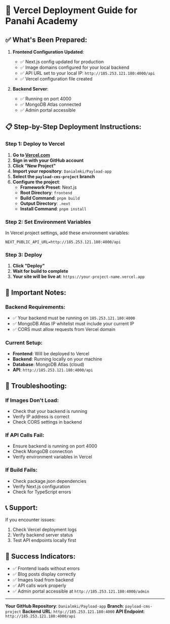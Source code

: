 # 🚀 Vercel Deployment Guide for Panahi Academy

## ✅ **What's Been Prepared:**

1. **Frontend Configuration Updated**:
   - ✅ Next.js config updated for production
   - ✅ Image domains configured for your local backend
   - ✅ API URL set to your local IP: `http://185.253.121.180:4000/api`
   - ✅ Vercel configuration file created

2. **Backend Server**:
   - ✅ Running on port 4000
   - ✅ MongoDB Atlas connected
   - ✅ Admin portal accessible

## 📋 **Step-by-Step Deployment Instructions:**

### **Step 1: Deploy to Vercel**

1. **Go to [Vercel.com](https://vercel.com)**
2. **Sign in with your GitHub account**
3. **Click "New Project"**
4. **Import your repository**: `Danialmki/Payload-app`
5. **Select the `payload-cms-project` branch**
6. **Configure the project**:
   - **Framework Preset**: Next.js
   - **Root Directory**: `frontend`
   - **Build Command**: `pnpm build`
   - **Output Directory**: `.next`
   - **Install Command**: `pnpm install`

### **Step 2: Set Environment Variables**

In Vercel project settings, add these environment variables:

```
NEXT_PUBLIC_API_URL=http://185.253.121.180:4000/api
```

### **Step 3: Deploy**

1. **Click "Deploy"**
2. **Wait for build to complete**
3. **Your site will be live at**: `https://your-project-name.vercel.app`

## 🔧 **Important Notes:**

### **Backend Requirements:**
- ✅ Your backend must be running on `185.253.121.180:4000`
- ✅ MongoDB Atlas IP whitelist must include your current IP
- ✅ CORS must allow requests from Vercel domain

### **Current Setup:**
- **Frontend**: Will be deployed to Vercel
- **Backend**: Running locally on your machine
- **Database**: MongoDB Atlas (cloud)
- **API**: `http://185.253.121.180:4000/api`

## 🚨 **Troubleshooting:**

### **If Images Don't Load:**
- Check that your backend is running
- Verify IP address is correct
- Check CORS settings in backend

### **If API Calls Fail:**
- Ensure backend is running on port 4000
- Check MongoDB connection
- Verify environment variables in Vercel

### **If Build Fails:**
- Check package.json dependencies
- Verify Next.js configuration
- Check for TypeScript errors

## 📞 **Support:**

If you encounter issues:
1. Check Vercel deployment logs
2. Verify backend server status
3. Test API endpoints locally first

## 🎉 **Success Indicators:**

- ✅ Frontend loads without errors
- ✅ Blog posts display correctly
- ✅ Images load from backend
- ✅ API calls work properly
- ✅ Admin portal accessible at `http://185.253.121.180:4000/admin`

---

**Your GitHub Repository**: `Danialmki/Payload-app`
**Branch**: `payload-cms-project`
**Backend URL**: `http://185.253.121.180:4000`
**API Endpoint**: `http://185.253.121.180:4000/api`
